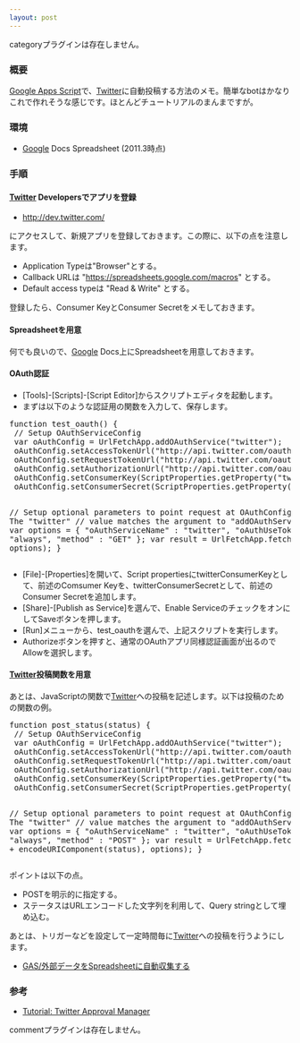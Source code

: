```yaml
---
layout: post
---
```

<p><span class="error">categoryプラグインは存在しません。</span></p>
<h3>概要</h3>
<p><a href="http://code.google.com/intl/ja/googleapps/appsscript/">Google Apps Script</a>で、<a href="http://www.twitter.com">Twitter</a>に自動投稿する方法のメモ。簡単なbotはかなりこれで作れそうな感じです。ほとんどチュートリアルのまんまですが。</p>
<h3>環境</h3>
<ul>
<li><a href="http://www.google.co.jp/">Google</a> Docs Spreadsheet (2011.3時点)</li>
</ul>
<h3>手順</h3>
<h4><a href="http://www.twitter.com">Twitter</a> Developersでアプリを登録</h4>
<ul>
<li><a href="http://dev.twitter.com/">http://dev.twitter.com/</a></li>
</ul>
<p>にアクセスして、新規アプリを登録しておきます。この際に、以下の点を注意します。</p>
<ul>
<li>Application Typeは&quot;Browser&quot;とする。</li>
<li>Callback URLは &quot;<a href="https://spreadsheets.google.com/macros">https://spreadsheets.google.com/macros</a>&quot; とする。</li>
<li>Default access typeは &quot;Read &amp; Write&quot; とする。</li>
</ul>
<p>登録したら、Consumer KeyとConsumer Secretをメモしておきます。</p>
<h4>Spreadsheetを用意</h4>
<p>何でも良いので、<a href="http://www.google.co.jp/">Google</a> Docs上にSpreadsheetを用意しておきます。</p>
<h4>OAuth認証</h4>
<ul>
<li>[Tools]-[Scripts]-[Script Editor]からスクリプトエディタを起動します。</li>
<li>まずは以下のような認証用の関数を入力して、保存します。</li>
</ul>
<pre>function test_oauth() {
 // Setup OAuthServiceConfig
 var oAuthConfig = UrlFetchApp.addOAuthService(&quot;twitter&quot;);
 oAuthConfig.setAccessTokenUrl(&quot;http://api.twitter.com/oauth/access_token&quot;);
 oAuthConfig.setRequestTokenUrl(&quot;http://api.twitter.com/oauth/request_token&quot;);
 oAuthConfig.setAuthorizationUrl(&quot;http://api.twitter.com/oauth/authorize&quot;);
 oAuthConfig.setConsumerKey(ScriptProperties.getProperty(&quot;twitterConsumerKey&quot;));
 oAuthConfig.setConsumerSecret(ScriptProperties.getProperty(&quot;twitterConsumerSecret&quot;));

 // Setup optional parameters to point request at OAuthConfigService.  The &quot;twitter&quot;
 // value matches the argument to &quot;addOAuthService&quot; above.
 var options =
   {
     &quot;oAuthServiceName&quot; : &quot;twitter&quot;,
     &quot;oAuthUseToken&quot; : &quot;always&quot;,
     &quot;method&quot; : &quot;GET&quot;
   };
 var result = UrlFetchApp.fetch(&quot;http://api.twitter.com/1/account/verify_credentials.json&quot;, options);
}
</pre>
<ul>
<li>[File]-[Properties]を開いて、Script propertiesにtwitterConsumerKeyとして、前述のComsumer Keyを、twitterConsumerSecretとして、前述のConsumer Secretを追加します。</li>
<li>[Share]-[Publish as Service]を選んで、Enable ServiceのチェックをオンにしてSaveボタンを押します。</li>
<li>[Run]メニューから、test_oauthを選んで、上記スクリプトを実行します。</li>
<li>Authorizeボタンを押すと、通常のOAuthアプリ同様認証画面が出るのでAllowを選択します。</li>
</ul>
<h4><a href="http://www.twitter.com">Twitter</a>投稿関数を用意</h4>
<p>あとは、JavaScriptの関数で<a href="http://www.twitter.com">Twitter</a>への投稿を記述します。以下は投稿のための関数の例。</p>
<pre>function post_status(status) {
 // Setup OAuthServiceConfig
 var oAuthConfig = UrlFetchApp.addOAuthService(&quot;twitter&quot;);
 oAuthConfig.setAccessTokenUrl(&quot;http://api.twitter.com/oauth/access_token&quot;);
 oAuthConfig.setRequestTokenUrl(&quot;http://api.twitter.com/oauth/request_token&quot;);
 oAuthConfig.setAuthorizationUrl(&quot;http://api.twitter.com/oauth/authorize&quot;);
 oAuthConfig.setConsumerKey(ScriptProperties.getProperty(&quot;twitterConsumerKey&quot;));
 oAuthConfig.setConsumerSecret(ScriptProperties.getProperty(&quot;twitterConsumerSecret&quot;));

 // Setup optional parameters to point request at OAuthConfigService.  The &quot;twitter&quot;
 // value matches the argument to &quot;addOAuthService&quot; above.
 var options =
   {
     &quot;oAuthServiceName&quot; : &quot;twitter&quot;,
     &quot;oAuthUseToken&quot; : &quot;always&quot;,
     &quot;method&quot; : &quot;POST&quot;
   };
 var result = UrlFetchApp.fetch(&quot;http://api.twitter.com/1/statuses/update.json?status=&quot; + encodeURIComponent(status), options);
}
</pre>
<p>ポイントは以下の点。</p>
<ul>
<li>POSTを明示的に指定する。</li>
<li>ステータスはURLエンコードした文字列を利用して、Query stringとして埋め込む。</li>
</ul>
<p>あとは、トリガーなどを設定して一定時間毎に<a href="http://www.twitter.com">Twitter</a>への投稿を行うようにします。</p>
<ul>
<li><a href="/?page=GAS%2F%B3%B0%C9%F4%A5%C7%A1%BC%A5%BF%A4%F2Spreadsheet%A4%CB%BC%AB%C6%B0%BC%FD%BD%B8%A4%B9%A4%EB" class="wikipage">GAS/外部データをSpreadsheetに自動収集する</a></li>
</ul>
<h3>参考</h3>
<ul>
<li><a href="http://code.google.com/googleapps/appsscript/articles/twitter_tutorial.html">Tutorial: Twitter Approval Manager</a></li>
</ul>
<p><span class="error">commentプラグインは存在しません。</span> </p>
